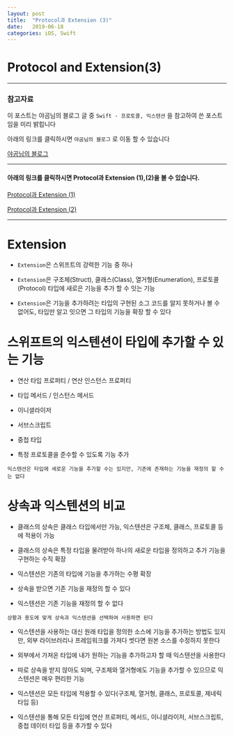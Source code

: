 ```yaml
---
layout: post
title:  "Protocol과 Extension (3)"
date:   2019-06-18
categories: iOS, Swift
---
```


# Protocol and Extension(3)

---

### 참고자료

이 포스트는 야곰님의 블로그 글 중 `Swift - 프로토콜, 익스텐션` 을 참고하여 쓴 포스트임을 미리 밝힙니다

아래의 링크를 클릭하시면 `야곰님의 블로그` 로 이동 할 수 있습니다

[야곰님의 블로그](https://blog.yagom.net/529)

---

#### 아래의 링크를 클릭하시면 Protocol과 Extension (1),(2)을 볼 수 있습니다.

[Protocol과 Extension (1)](https://vincentgeranium.github.io/ios,/swift/2019/06/15/Protocol-and-Extension.html)

[Protocol과 Extension (2)](https://vincentgeranium.github.io/ios,/swift/2019/06/17/Protocol-and-Extensions-2.html)

---

# Extension

- `Extension`은 스위프트의 강력한 기능 중 하나

- `Extension`은 구조체(Struct), 클래스(Class), 열거형(Enumeration), 프로토콜(Protocol) 타입에 새로은 기능을 추가 할 수 잇는 기능

- `Extension`은 기능을 추가하려는 타입의 구현된 소그 코드를 알지 못하거나 볼 수 없어도, 타입만 알고 잇으면 그 타입의 기능을 확장 할 수 있다

# 스위프트의 익스텐션이 타입에 추가할 수 있는 기능

- 연산 타입 프로퍼티 / 연산 인스턴스 프로퍼티

- 타입 메서드 / 인스턴스 메서드

- 이니셜라이저

- 서브스크립트

- 중첩 타입

- 특정 프로토콜을 준수할 수 있도록 기능 추가

```
익스텐션은 타입에 새로운 기능을 추가할 수는 있지만, 기존에 존재하는 기능을 재정의 할 수는 없다
```

# 상속과 익스텐션의 비교

- 클래스의 상속은 클래스 타입에서만 가능, 익스텐션은 구조체, 클래스, 프로토콜 등에 적용이 가능

- 클래스의 상속은 특정 타입을 물려받아 하나의 새로운 타입을 정의하고 추가 기능을 구현하는 수직 확장

- 익스텐션은 기존의 타입에 기능을 추가하는 수평 확장

- 상속을 받으면 기존 기능을 재정의 할 수 있다

- 익스텐션은 기존 기능을 재정의 할 수 없다

`상황과 용도에 맞게 상속과 익스텐션을 선택하여 사용하면 된다`

- 익스텐션을 사용하는 대신 원래 타입을 정의한 소스에 기능을 추가하는 방법도 있지만, 외부 라이브러리나 프레임워크를 가져다 썻다면 원본 소스를 수정하지 못한다

- 외부에서 가져온 타입에 내가 원하는 기능을 추가하고자 할 때 익스텐션을 사용한다

- 따로 상속을 받지 않아도 되며, 구조체와 열거형에도 기능을 추가할 수 있으므로 익스텐션은 매우 편리한 기능

- 익스텐션은 모든 타입에 적용할 수 있다(구조체, 열거형, 클래스, 프로토콜, 제네릭 타입 등)

- 익스텐션을 통해 모든 타입에 연산 프로퍼티, 메서드, 이니셜라이저, 서브스크립트, 중첩 데이터 타입 등을 추가할 수 있다
